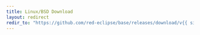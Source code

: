 ```yaml
---
title: Linux/BSD Download
layout: redirect
redir_to: "https://github.com/red-eclipse/base/releases/download/v{{ site.game_version }/redeclipse_{{ site.game_version }_nix.tar.bz2"
---
```

